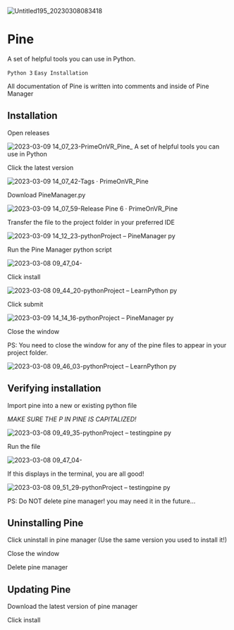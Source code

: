 ![Untitled195_20230308083418](https://user-images.githubusercontent.com/120683059/223787871-2284119c-124a-4b7e-ae87-043cc774044c.png)
# Pine
A set of helpful tools you can use in Python.

`Python 3` `Easy Installation`

All documentation of Pine is written into comments and inside of Pine Manager

## Installation

Open releases

![2023-03-09 14_07_23-PrimeOnVR_Pine_ A set of helpful tools you can use in Python](https://user-images.githubusercontent.com/120683059/224171435-bd83a1f7-2f81-4f7a-a3cd-41eaea9b2d16.png)

Click the latest version

![2023-03-09 14_07_42-Tags · PrimeOnVR_Pine](https://user-images.githubusercontent.com/120683059/224172199-73d06f03-12cc-43df-94e1-4147a732d243.png)

Download PineManager.py

![2023-03-09 14_07_59-Release Pine 6 · PrimeOnVR_Pine](https://user-images.githubusercontent.com/120683059/224171620-ff9c749f-c8d7-4b1d-b0e1-ad1c0af45edf.png)

Transfer the file to the project folder in your preferred IDE

![2023-03-09 14_12_23-pythonProject – PineManager py](https://user-images.githubusercontent.com/120683059/224172152-ab551bcc-6776-46ca-8088-a3ba94ecee9a.png)

Run the Pine Manager python script

![2023-03-08 09_47_04-](https://user-images.githubusercontent.com/120683059/223790246-7b49c29b-4f41-4caa-a236-95ae979e4490.png)

Click install

![2023-03-08 09_44_20-pythonProject – LearnPython py](https://user-images.githubusercontent.com/120683059/223789805-975cd904-4f4b-4c8e-9264-0ec9bdc4fd51.png)

Click submit

![2023-03-09 14_14_16-pythonProject – PineManager py](https://user-images.githubusercontent.com/120683059/224172530-9ca2c3e8-1f31-4f1a-8823-5da4604fac47.png)

Close the window

PS: You need to close the window for any of the pine files to appear in your project folder.

![2023-03-08 09_46_03-pythonProject – LearnPython py](https://user-images.githubusercontent.com/120683059/223790040-205f7473-e0c9-48e1-8289-9cf0b2827fe9.png)

## Verifying installation

Import pine into a new or existing python file

*MAKE SURE THE P IN PINE IS CAPITALIZED!*

![2023-03-08 09_49_35-pythonProject – testingpine py](https://user-images.githubusercontent.com/120683059/223790764-08989dbf-dcbd-48c9-8887-c1318f875270.png)

Run the file

![2023-03-08 09_47_04-](https://user-images.githubusercontent.com/120683059/223791202-bb1cfc7a-42b9-4b14-923c-08d830972d55.png)

If this displays in the terminal, you are all good!

![2023-03-08 09_51_29-pythonProject – testingpine py](https://user-images.githubusercontent.com/120683059/223791361-4372c847-9a9f-4e4f-844f-699814d26329.png)

PS: Do NOT delete pine manager! you may need it in the future...

## Uninstalling Pine

Click uninstall in pine manager (Use the same version you used to install it!)

Close the window

Delete pine manager

## Updating Pine

Download the latest version of pine manager

Click install
